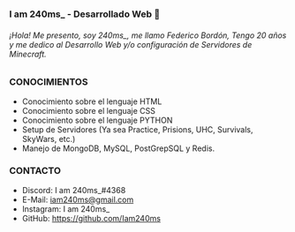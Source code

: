 ### I am 240ms_ - Desarrollado Web 👋

<h6> ¡Hola! Me presento, soy 240ms_, me llamo Federico Bordón, Tengo 20 años y me dedico al Desarrollo Web y/o configuración de Servidores
de Minecraft.<h6>

### CONOCIMIENTOS
  
  - Conocimiento sobre el lenguaje HTML
  - Conocimiento sobre el lenguaje CSS
  - Conocimiento sobre el lenguaje PYTHON
  - Setup de Servidores (Ya sea Practice, Prisions, UHC, Survivals, SkyWars, etc.)
  - Manejo de MongoDB, MySQL, PostGrepSQL y Redis.
  
### CONTACTO
  
  - Discord: I am 240ms_#4368
  - E-Mail: iam240ms@gmail.com
  - Instagram: I am 240ms_
  - GitHub: https://github.com/Iam240ms

  

